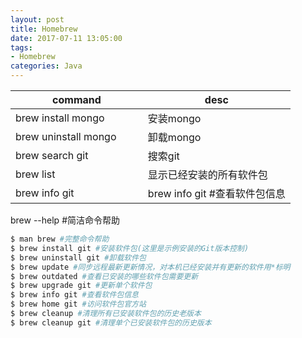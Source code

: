 ```yaml
---
layout: post
title: Homebrew
date: 2017-07-11 13:05:00
tags:
- Homebrew
categories: Java
---
```



|              command          |                    desc                    |
| ----------------------------- | ------------------------------------------ |
| brew install mongo            | 安装mongo                                  |
| brew uninstall mongo          | 卸载mongo                                  |
| brew search git               | 搜索git                                    |
| brew list                     | 显示已经安装的所有软件包                     |
| brew info git                 | brew info git #查看软件包信息               |






brew --help #简洁命令帮助
```bash
$ man brew #完整命令帮助
$ brew install git #安装软件包(这里是示例安装的Git版本控制)
$ brew uninstall git #卸载软件包
$ brew update #同步远程最新更新情况，对本机已经安装并有更新的软件用*标明
$ brew outdated #查看已安装的哪些软件包需要更新
$ brew upgrade git #更新单个软件包
$ brew info git #查看软件包信息
$ brew home git #访问软件包官方站
$ brew cleanup #清理所有已安装软件包的历史老版本
$ brew cleanup git #清理单个已安装软件包的历史版本
```
